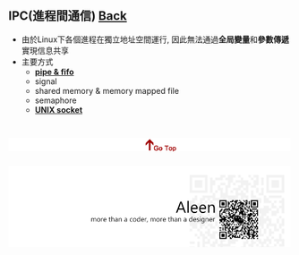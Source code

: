 ## IPC(進程間通信) [Back](./../pt.md)
- 由於Linux下各個進程在獨立地址空間運行, 因此無法通過**全局變量**和**參數傳遞**實現信息共享
- 主要方式
	- [**pipe & fifo**](./pipe_fifo/pipe_fifo.md)
	- signal
	- shared memory & memory mapped file
	- semaphore
	- [**UNIX socket**](./socket/socket.md)

<a href="#" style="left:200px;"><img src="./../../../pic/gotop.png"></a>
=====
<a href="http://aleen42.github.io/" target="_blank" ><img src="./../../../pic/tail.gif"></a>

